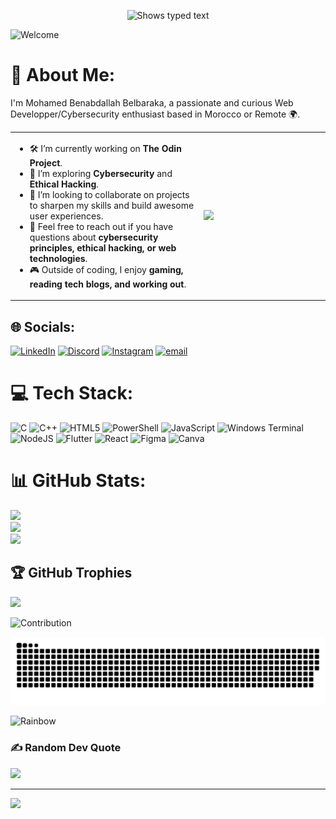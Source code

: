 <p align="center">
  <picture>
    <source media="(prefers-color-scheme: dark)" srcset="https://readme-typing-svg.herokuapp.com?font=Fira+Code&size=35&pause=1000&color=9D7AFF&center=true&vCenter=true&width=800&lines=👋+Hi%2C+welcome+to+SimoG's+Github!;🚀+Exploring+code+and+creating+magic🧙;💡+Always+learning+something+new!">
    <source media="(prefers-color-scheme: light)" srcset="https://readme-typing-svg.herokuapp.com?font=Fira+Code&size=35&pause=1000&color=6A5ACD&center=true&vCenter=true&width=800&lines=👋+Hi%2C+welcome+to+SimoG's+Github!;🚀+Exploring+code+and+creating+magic🧙;💡+Always+learning+something+new!">
    <img alt="Shows typed text" src="https://readme-typing-svg.herokuapp.com?font=Fira+Code&size=35&pause=1000&color=7B68EE&center=true&vCenter=true&width=800&lines=👋+Hi%2C+welcome+to+SimoG's+Github!;🚀+Exploring+code+and+creating+magic🧙;💡+Always+learning+something+new!">
  </picture>
</p>


![Welcome](https://user-images.githubusercontent.com/74038190/225813708-98b745f2-7d22-48cf-9150-083f1b00d6c9.gif)

# 💫 About Me:
I'm Mohamed Benabdallah Belbaraka, a passionate and curious Web Developper/Cybersecurity enthusiast based in Morocco or Remote 🌍.

<table>
  <tr>
    <td width="60%">
      <ul>
        <li>🛠️ I’m currently working on <strong>The Odin Project</strong>.</li>
        <li>🌱 I’m exploring <strong>Cybersecurity</strong> and <strong>Ethical Hacking</strong>.</li>
        <li>🤝 I’m looking to collaborate on projects to sharpen my skills and build awesome user experiences.</li>
        <li>💬 Feel free to reach out if you have questions about <strong>cybersecurity principles, ethical hacking, or web technologies</strong>.</li>
        <li>🎮 Outside of coding, I enjoy <strong>gaming, reading tech blogs, and working out</strong>.</li>
      </ul>
    </td>
    <td>
      <img src="https://camo.githubusercontent.com/d86c8133d9c453427eca06cdc4f7bd875bfcc69c7a2aa32c3d8dad5edd18c4e1/68747470733a2f2f692e70696e696d672e636f6d2f6f726967696e616c732f65372f39312f36312f65373931363131373138323135613063666330616239366537316431646333662e676966" width="300"/>
    </td>
  </tr>
</table>



## 🌐 Socials:
[![LinkedIn](https://img.shields.io/badge/LinkedIn-%230077B5.svg?logo=linkedin&logoColor=white)](https://linkedin.com/in/mohamed-benabdallah-belbaraka-a47152294)
[![Discord](https://img.shields.io/badge/Discord-%237289DA.svg?logo=discord&logoColor=white)](https://discord.gg/@siimog) 
[![Instagram](https://img.shields.io/badge/Instagram-%23E4405F.svg?logo=Instagram&logoColor=white)](https://instagram.com/_simog_)
[![email](https://img.shields.io/badge/Email-D14836?logo=gmail&logoColor=white)](mailto:mohamadbenabdallahbelbaraka@gmail.com)

# 💻 Tech Stack:
![C](https://img.shields.io/badge/c-%2300599C.svg?style=for-the-badge&logo=c&logoColor=white) ![C++](https://img.shields.io/badge/c++-%2300599C.svg?style=for-the-badge&logo=c%2B%2B&logoColor=white) ![HTML5](https://img.shields.io/badge/html5-%23E34F26.svg?style=for-the-badge&logo=html5&logoColor=white) ![PowerShell](https://img.shields.io/badge/PowerShell-%235391FE.svg?style=for-the-badge&logo=powershell&logoColor=white) ![JavaScript](https://img.shields.io/badge/javascript-%23323330.svg?style=for-the-badge&logo=javascript&logoColor=%23F7DF1E) ![Windows Terminal](https://img.shields.io/badge/Windows%20Terminal-%234D4D4D.svg?style=for-the-badge&logo=windows-terminal&logoColor=white) ![NodeJS](https://img.shields.io/badge/node.js-6DA55F?style=for-the-badge&logo=node.js&logoColor=white) ![Flutter](https://img.shields.io/badge/Flutter-%2302569B.svg?style=for-the-badge&logo=Flutter&logoColor=white) ![React](https://img.shields.io/badge/react-%2320232a.svg?style=for-the-badge&logo=react&logoColor=%2361DAFB) ![Figma](https://img.shields.io/badge/figma-%23F24E1E.svg?style=for-the-badge&logo=figma&logoColor=white) ![Canva](https://img.shields.io/badge/Canva-%2300C4CC.svg?style=for-the-badge&logo=Canva&logoColor=white)
# 📊 GitHub Stats:
![](https://github-readme-stats.vercel.app/api?username=SimoG3&theme=dark&hide_border=false&include_all_commits=false&count_private=false)<br/>
![](https://nirzak-streak-stats.vercel.app/?user=SimoG3&theme=dark&hide_border=false)<br/>
![](https://github-readme-stats.vercel.app/api/top-langs/?username=SimoG3&theme=dark&hide_border=false&include_all_commits=false&count_private=false&layout=compact)

## 🏆 GitHub Trophies
![](https://github-profile-trophy.vercel.app/?username=SimoG3&theme=radical&no-frame=false&no-bg=true&margin-w=4)

![Contribution](https://camo.githubusercontent.com/eb44e3df8612d41a65ad5806bc8615a85e092f0403cef0477e8f47955ab12578/68747470733a2f2f692e696d6775722e636f6d2f78314b627543712e676966)

<picture>
  <source media="(prefers-color-scheme: dark)" srcset="https://raw.githubusercontent.com/SimoG3/SimoG3/output/github-snake-dark.svg" />
  <source media="(prefers-color-scheme: light)" srcset="https://raw.githubusercontent.com/SimoG3/SimoG3/output/github-snake.svg" />
  <img alt="github-snake" src="https://raw.githubusercontent.com/SimoG3/SimoG3/output/github-snake.svg" />
</picture>

![Rainbow](https://camo.githubusercontent.com/525201e24fcf0d7d87f167b8f972bf33242f0588d8bb426b7df5e2911bcc609a/68747470733a2f2f7777772e616e696d61746564696d616765732e6f72672f646174612f6d656469612f3536322f616e696d617465642d6c696e652d696d6167652d303138342e676966)

### ✍️ Random Dev Quote
![](https://quotes-github-readme.vercel.app/api?type=horizontal&theme=radical)

---
[![](https://visitcount.itsvg.in/api?id=SimoG3&icon=0&color=0)](https://visitcount.itsvg.in)

<!-- Proudly created with GPRM ( https://gprm.itsvg.in ) -->
<!-- Inspired by @The-Abhishek-Singh -->


